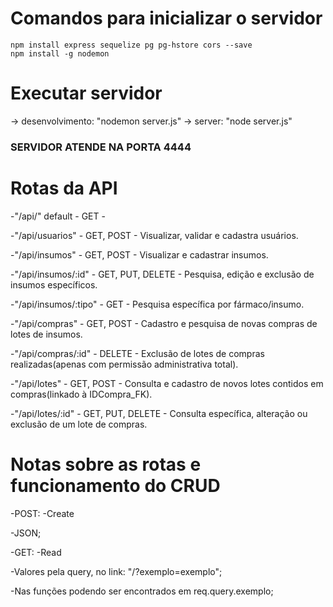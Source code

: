 # Comandos para inicializar o servidor
    npm install express sequelize pg pg-hstore cors --save
    npm install -g nodemon

# Executar servidor 
  -> desenvolvimento: "nodemon server.js"
  -> server: "node server.js"

<h3>SERVIDOR ATENDE NA PORTA 4444<h3>

# Rotas da API
-"/api/" default - GET -

-"/api/usuarios" - GET, POST - Visualizar, validar e cadastra usuários.

-"/api/insumos" - GET, POST - Visualizar e cadastrar insumos.

-"/api/insumos/:id" - GET, PUT, DELETE - Pesquisa, edição e exclusão de insumos específicos.

-"/api/insumos/:tipo" - GET - Pesquisa específica por fármaco/insumo.

-"/api/compras" - GET, POST - Cadastro e pesquisa de novas compras de lotes de insumos.

-"/api/compras/:id" - DELETE - Exclusão de lotes de compras realizadas(apenas com permissão administrativa total).

-"/api/lotes" - GET, POST - Consulta e cadastro de novos lotes contidos em compras(linkado à IDCompra_FK).

-"/api/lotes/:id" - GET, PUT, DELETE - Consulta específica, alteração ou exclusão de um lote de compras.


# Notas sobre as rotas e funcionamento do CRUD
-POST: -Create
<p>-JSON;</p>
<p></p>


-GET: -Read
<p>-Valores pela query, no link: "/?exemplo=exemplo";</p>
<p>-Nas funções podendo ser encontrados em req.query.exemplo;</p>
